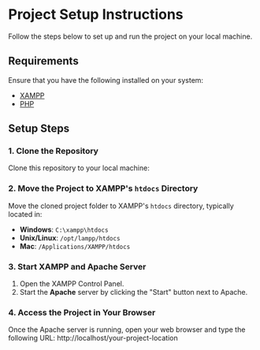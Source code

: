 # Project Setup Instructions

Follow the steps below to set up and run the project on your local machine.

## Requirements

Ensure that you have the following installed on your system:

- [XAMPP](https://www.apachefriends.org/index.html)
- [PHP](https://www.php.net/)

## Setup Steps

### 1. Clone the Repository

Clone this repository to your local machine:

### 2. Move the Project to XAMPP's `htdocs` Directory

Move the cloned project folder to XAMPP's `htdocs` directory, typically located in: 
- **Windows**: `C:\xampp\htdocs`
- **Unix/Linux**: `/opt/lampp/htdocs`
- **Mac**: `/Applications/XAMPP/htdocs`

### 3. Start XAMPP and Apache Server

1. Open the XAMPP Control Panel.
2. Start the **Apache** server by clicking the "Start" button next to Apache.

### 4. Access the Project in Your Browser

Once the Apache server is running, open your web browser and type the following URL:
http://localhost/your-project-location

